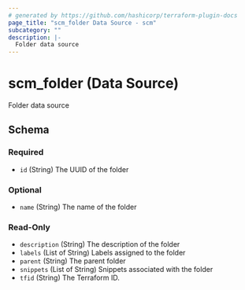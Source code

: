 ```yaml
---
# generated by https://github.com/hashicorp/terraform-plugin-docs
page_title: "scm_folder Data Source - scm"
subcategory: ""
description: |-
  Folder data source
---
```


# scm_folder (Data Source)

Folder data source



<!-- schema generated by tfplugindocs -->
## Schema

### Required

- `id` (String) The UUID of the folder

### Optional

- `name` (String) The name of the folder

### Read-Only

- `description` (String) The description of the folder
- `labels` (List of String) Labels assigned to the folder
- `parent` (String) The parent folder
- `snippets` (List of String) Snippets associated with the folder
- `tfid` (String) The Terraform ID.
